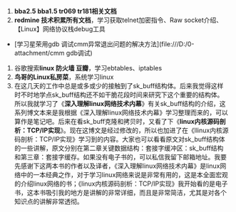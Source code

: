 1. **bba2.5 bba1.5 tr069 tr181相关文档**
1. **redmine 技术积累所有文档**，学习获取telnet加密指令、Raw socket介绍、【Linux】网络协议栈debug工具
  * [学习星荣用gdb 调试cmm异常退出问题的解决方法](file:///D:/0-attachment/cmm gdb调试)
1. 谷歌搜索**linux 防火墙 豆瓣**，学习ebtables、iptables
1. **鸟哥的Linux私房菜**，系统学习linux
1. 在这几天的工作中总是或多或少的接触到了sk_buff结构体。后来我觉得这样时不时地学点sk_buff结构还不如干脆花段时间来研究下这个重要的结构体。所以我就学习了《**深入理解linux网络技术内幕**》有关sk_buff结构的介绍，这系列博文本来是我根据《深入理解linux网络技术内幕》学习整理而来的，可以算作是笔记吧。后来在看sk_buff克隆和拷贝时，又看了下《**linux内核源码剖析：TCP/IP实现**》。现在这博文是经过修改的，所以也加进了在《llinux内核源码剖析：TCP/IP实现》学习到的内容。大家也可以看看原文对sk_buff结构体的一些讲解，原文分别在第二章关键数据结构：套接字缓冲区：sk_buff结构和第三章：套接字缓存。如果没有电子书的，可以私信我留下邮箱地址。我要先感谢下这两本书的作者以及译者，《深入理解linux网络技术内幕》是linux网络中的一本经典之作，对于学习linux网络来说是非常有用的，这是本全面宏观的介绍linux网络的书；《linux内核源码剖析：TCP/IP实现》我开始看的是电子书，这本书吸引我的地方是讲解的非常详细，而且是非常简洁，尤其是对各个知识点的讲解非常透彻。
